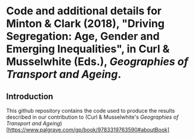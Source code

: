 # Code and additional details for Minton & Clark (2018), "Driving Segregation: Age, Gender and Emerging Inequalities", in Curl & Musselwhite (Eds.), *Geographies of Transport and Ageing*. 

## Introduction

This github repository contains the code used to produce the results described in our contribution to (Curl & Musselwhite's *Geographies of Transport and Ageing*)[https://www.palgrave.com/gp/book/9783319763590#aboutBook]

